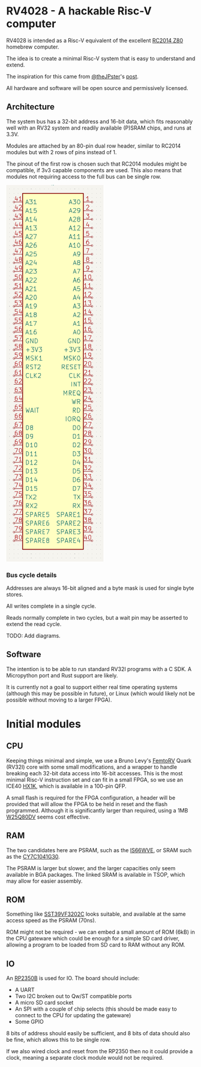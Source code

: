 # RV4028 - A hackable Risc-V computer

RV4028 is intended as a Risc-V equivalent of the excellent [RC2014 Z80](https://rc2014.co.uk/) homebrew computer.

The idea is to create a minimal Risc-V system that is easy to understand and extend.

The inspiration for this came from [@theJPster](https://github.com/thejpster)'s [post](https://bsky.app/profile/thejpster.org.uk/post/3m3ngtx5sfc2i).

All hardware and software will be open source and permissively licensed.

## Architecture

The system bus has a 32-bit address and 16-bit data, which fits reasonably well with an RV32 system and readily available (P)SRAM chips, and runs at 3.3V.

Modules are attached by an 80-pin dual row header, similar to RC2014 modules but with 2 rows of pins instead of 1.

The pinout of the first row is chosen such that RC2014 modules might be compatible, if 3v3 capable components are used.  This also means that modules not requiring access to the full bus can be single row.

![Bus connector](BusConn.png)

### Bus cycle details

Addresses are always 16-bit aligned and a byte mask is used for single byte stores.

All writes complete in a single cycle.

Reads normally complete in two cycles, but a wait pin may be asserted to extend the read cycle.

TODO: Add diagrams.

## Software

The intention is to be able to run standard RV32I programs with a C SDK.  A Micropython port and Rust support are likely.

It is currently not a goal to support either real time operating systems (although this may be possible in future), or Linux (which would likely not be possible without moving to a larger FPGA).

# Initial modules

## CPU

Keeping things minimal and simple, we use a Bruno Levy's [FemtoRV](https://github.com/BrunoLevy/learn-fpga/tree/master/FemtoRV) Quark (RV32I) core with some small modifications, and a wrapper to handle breaking each 32-bit data access into 16-bit accesses.  This is the most minimal Risc-V instruction set and can fit in a small FPGA, so we use an ICE40 [HX1K](https://www.latticesemi.com/ice40), which is available in a 100-pin QFP.

A small flash is required for the FPGA configuration, a header will be provided that will allow the FPGA to be held in reset and the flash programmed.  Although it is significantly larger than required, using a 1MB [W25Q80DV](https://www.lcsc.com/datasheet/C14086.pdf) seems cost effective. 

## RAM

The two candidates here are PSRAM, such as the [IS66WVE](https://www.lcsc.com/datasheet/C1350157.pdf), or SRAM such as the [CY7C1041G30](https://www.lcsc.com/datasheet/C2944680.pdf).

The PSRAM is larger but slower, and the larger capacities only seem available in BGA packages.  The linked SRAM is available in TSOP, which may allow for easier assembly.

## ROM

Something like [SST39VF3202C](https://www.lcsc.com/datasheet/C637403.pdf) looks suitable, and available at the same access speed as the PSRAM (70ns).

ROM might not be required - we can embed a small amount of ROM (6kB) in the CPU gateware which could be enough for a simple SD card driver, allowing a program to be loaded from SD card to RAM without any ROM.

## IO

An [RP2350B](https://datasheets.raspberrypi.com/rp2350/rp2350-datasheet.pdf) is used for IO.  The board should include:
- A UART
- Two I2C broken out to Qw/ST compatible ports
- A micro SD card socket
- An SPI with a couple of chip selects (this should be made easy to connect to the CPU for updating the gateware)
- Some GPIO

8 bits of address should easily be sufficient, and 8 bits of data should also be fine, which allows this to be single row.

If we also wired clock and reset from the RP2350 then no it could provide a clock, meaning a separate clock module would not be required.
